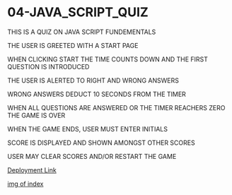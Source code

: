 # 04-JAVA_SCRIPT_QUIZ

THIS IS A QUIZ ON JAVA SCRIPT FUNDEMENTALS

THE USER IS GREETED WITH A START PAGE

WHEN CLICKING START THE TIME COUNTS DOWN AND THE FIRST QUESTION IS INTRODUCED

THE USER IS ALERTED TO RIGHT AND WRONG ANSWERS

WRONG ANSWERS DEDUCT 10 SECONDS FROM THE TIMER

WHEN ALL QUESTIONS ARE ANSWERED OR THE TIMER REACHERS ZERO THE GAME IS OVER

WHEN THE GAME ENDS, USER MUST ENTER INITIALS

SCORE IS DISPLAYED AND SHOWN AMONGST OTHER SCORES

USER MAY CLEAR SCORES AND/OR RESTART THE GAME

[Deployment Link](https://jsmithonline82.github.io/04-JAVA_SCRIPT_QUIZ/)

[img of index](https://jsmithonline82.github.io/04-JAVA_SCRIPT_QUIZ/screenshot.png)


